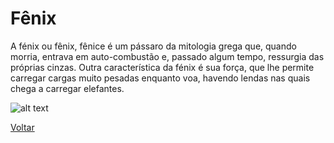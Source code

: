 # Fênix

A fénix ou fênix, fênice é um pássaro da mitologia grega que, quando morria, entrava em auto-combustão e, passado algum tempo, ressurgia das próprias cinzas. Outra característica da fénix é sua força, que lhe permite carregar cargas muito pesadas enquanto voa, havendo lendas nas quais chega a carregar elefantes.

![alt text](https://www.fatosdesconhecidos.com.br/wp-content/uploads/2019/06/lenda-da-f%C3%AAnix-1600x800.jpg)

[Voltar](../README.md)